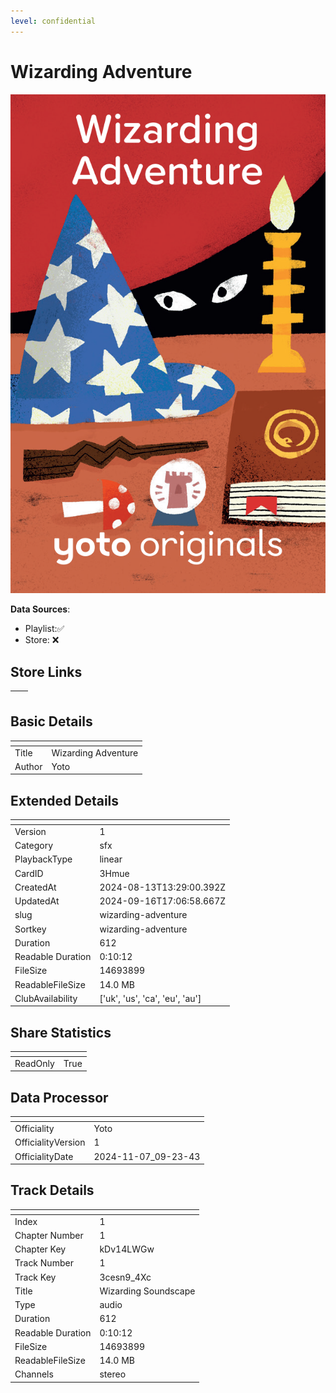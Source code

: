 ```yaml
---
level: confidential
---
```

# Wizarding Adventure

![card_[3Hmue].png](../../img/cards/card_[3Hmue].png)

**Data Sources**: 

- Playlist:✅
- Store: ❌


## Store Links

| <!-- --> | <!-- --> |
| - | - |


## Basic Details

| <!-- --> | <!-- --> |
| - | - |
| Title | Wizarding Adventure |
| Author | Yoto |


## Extended Details

| <!-- --> | <!-- --> |
| - | - |
| Version | 1 |
| Category | sfx |
| PlaybackType | linear |
| CardID | 3Hmue |
| CreatedAt | 2024-08-13T13:29:00.392Z |
| UpdatedAt | 2024-09-16T17:06:58.667Z |
| slug | wizarding-adventure |
| Sortkey | wizarding-adventure |
| Duration | 612 |
| Readable Duration | 0:10:12 |
| FileSize | 14693899 |
| ReadableFileSize | 14.0 MB |
| ClubAvailability | ['uk', 'us', 'ca', 'eu', 'au'] |


## Share Statistics

| <!-- --> | <!-- --> |
| - | - |
| ReadOnly | True |


## Data Processor

| <!-- --> | <!-- --> |
| - | - |
| Officiality | Yoto
| OfficialityVersion | 1
| OfficialityDate | 2024-11-07_09-23-43


## Track Details

| <!-- --> | <!-- --> |
| - | - |
| Index | 1 |
| Chapter Number | 1 |
| Chapter Key | kDv14LWGw |
| Track Number | 1 |
| Track Key | 3cesn9_4Xc |
| Title | Wizarding Soundscape  |
| Type | audio |
| Duration | 612 |
| Readable Duration | 0:10:12 |
| FileSize | 14693899 |
| ReadableFileSize | 14.0 MB |
| Channels | stereo |

